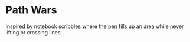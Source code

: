 # Path Wars
Inspired by notebook scribbles where the pen fills up an area while never lifting or crossing lines  